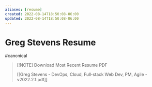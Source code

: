```yaml
---
aliases: [resume]
created: 2022-08-14T18:50:08-06:00
updated: 2022-08-14T18:50:08-06:00
---
```


# Greg Stevens Resume
#canonical



> [!NOTE] Download Most Recent Resume PDF
>
> [[Greg Stevens - DevOps, Cloud, Full-stack Web Dev, PM, Agile - v2022.2.1.pdf]]


